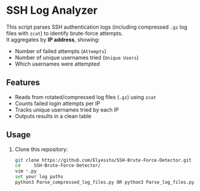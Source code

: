 # SSH Log Analyzer

This script parses SSH authentication logs (including compressed `.gz` log files with `zcat`) to identify brute-force attempts.  
It aggregates by **IP address**, showing:

- Number of failed attempts (`Attempts`)
- Number of unique usernames tried (`Unique Users`)
- Which usernames were attempted

## Features
- Reads from rotated/compressed log files (`.gz`) using `zcat`
- Counts failed login attempts per IP
- Tracks unique usernames tried by each IP
- Outputs results in a clean table

## Usage

1. Clone this repository:
   ```bash
   git clone https://github.com/Elyessto/SSH-Brute-Force-Detector.git
   cd     SSH-Brute-Force-Detector/
   vim *.py
   set your log paths
   python3 Parse_compressed_log_files.py OR python3 Parse_log_files.py

